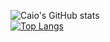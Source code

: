 ![Caio's GitHub stats](https://github-readme-stats.vercel.app/api?username=CaioR-lab&show_icons=true&theme=dark) <br/>
[![Top Langs](https://github-readme-stats.vercel.app/api/top-langs/?username=CaioR-lab&layout=compact&theme=dark)](https://github.com/CaioR-lab/github-readme-stats)


